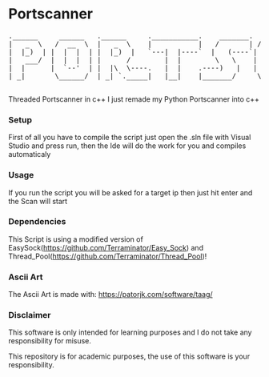 # Portscanner
<pre>
.______     ______   .______     .___________.    _______.  ______     ___      .__   __. .__   __.  _______ .______      
|   _  \   /  __  \  |   _  \    |           |   /       | /      |   /   \     |  \ |  | |  \ |  | |   ____||   _  \     
|  |_)  | |  |  |  | |  |_)  |   `---|  |----`  |   (----`|  ,----'  /  ^  \    |   \|  | |   \|  | |  |__   |  |_)  |    
|   ___/  |  |  |  | |      /        |  |        \   \    |  |      /  /_\  \   |  . `  | |  . `  | |   __|  |      /     
|  |      |  `--'  | |  |\  \----.   |  |    .----)   |   |  `----./  _____  \  |  |\   | |  |\   | |  |____ |  |\  \----.
| _|       \______/  | _| `._____|   |__|    |_______/     \______/__/     \__\ |__| \__| |__| \__| |_______|| _| `._____|
                                                                                                                          
</pre>
Threaded Portscanner in c++
I just remade my Python Portscanner into c++

### Setup
First of all you have to compile the script just open the .sln file with Visual Studio and press run, then the Ide will do the work for you and compiles automaticaly

### Usage
If you run the script you will be asked for a target ip then just hit enter and the Scan will start

### Dependencies
This Script is using a modified version of EasySock(https://github.com/Terraminator/Easy_Sock) and Thread_Pool(https://github.com/Terraminator/Thread_Pool)!

### Ascii Art  
The Ascii Art is made with: https://patorjk.com/software/taag/

### Disclaimer
This software is only intended for learning purposes and I do not take any responsibility for misuse. 

This repository is for academic purposes, the use of this software is your responsibility.

